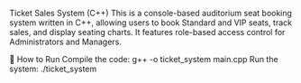 Ticket Sales System (C++)
This is a console-based auditorium seat booking system written in C++, allowing users to book Standard and VIP seats, track sales, and display seating charts. It features role-based access control for Administrators and Managers.

🚀 How to Run
Compile the code:
g++ -o ticket_system main.cpp
Run the system:
./ticket_system